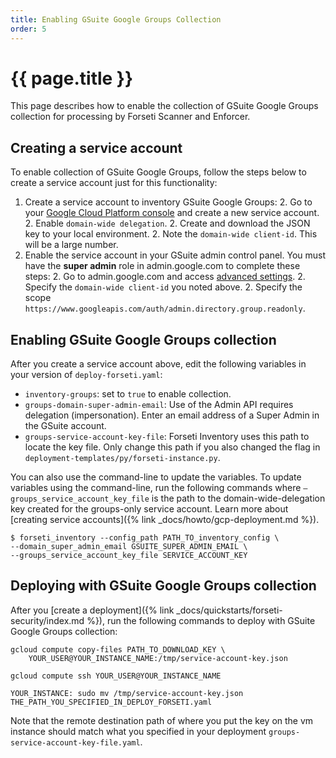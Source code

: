 ```yaml
---
title: Enabling GSuite Google Groups Collection
order: 5 
---
```

#  {{ page.title }}

This page describes how to enable the collection of GSuite Google Groups
collection for processing by Forseti Scanner and Enforcer.

## Creating a service account
To enable collection of GSuite Google Groups, follow the steps below to create
a service account just for this functionality:

  1. Create a service account to inventory GSuite Google Groups:
    2. Go to your [Google Cloud Platform console](https://console.cloud.google.com/iam-admin/serviceaccounts)
    and create a new service account.
    2. Enable `domain-wide delegation`.
    2. Create and download the JSON key to your local environment.
    2. Note the `domain-wide client-id`. This will be a large number.
  1. Enable the service account in your GSuite admin control panel. You must
  have the **super admin** role in admin.google.com to complete these steps:
    2. Go to admin.google.com and access [advanced settings](https://admin.google.com/ManageOauthClients).
    2. Specify the `domain-wide client-id` you noted above.
    2. Specify the scope
    `https://www.googleapis.com/auth/admin.directory.group.readonly`.

## Enabling GSuite Google Groups collection

After you create a service account above, edit the following variables in your
version of `deploy-forseti.yaml`:

  - `inventory-groups`: set to `true` to enable collection.
  - `groups-domain-super-admin-email`: Use of the Admin API requires delegation
  (impersonation). Enter an email address of a Super Admin in the GSuite account.
  - `groups-service-account-key-file`: Forseti Inventory uses this path to
  locate the key file. Only change this path if you also changed the flag in
  `deployment-templates/py/forseti-instance.py`.

You can also use the command-line to update the variables. To update variables
using the command-line, run the following commands where
`–groups_service_account_key_file` is the path to the domain-wide-delegation
key created for the groups-only service account. Learn more about
[creating service accounts]({% link _docs/howto/gcp-deployment.md %}).

````
$ forseti_inventory --config_path PATH_TO_inventory_config \
--domain_super_admin_email GSUITE_SUPER_ADMIN_EMAIL \
--groups_service_account_key_file SERVICE_ACCOUNT_KEY
````

## Deploying with GSuite Google Groups collection

After you
[create a deployment]({% link _docs/quickstarts/forseti-security/index.md %}),
run the following commands to deploy with GSuite Google Groups collection:

````
gcloud compute copy-files PATH_TO_DOWNLOAD_KEY \
    YOUR_USER@YOUR_INSTANCE_NAME:/tmp/service-account-key.json

gcloud compute ssh YOUR_USER@YOUR_INSTANCE_NAME

YOUR_INSTANCE: sudo mv /tmp/service-account-key.json THE_PATH_YOU_SPECIFIED_IN_DEPLOY_FORSETI.yaml
````

Note that the remote destination path of where you put the key on the vm
instance should match what you specified in your
deployment `groups-service-account-key-file.yaml`.
